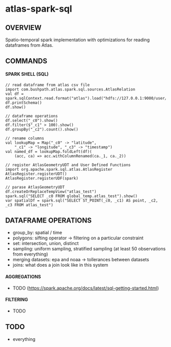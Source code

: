 # atlas-spark-sql
## OVERVIEW
Spatio-temporal spark implementation with optimizations for reading dataframes from Atlas.

## COMMANDS
#### SPARK SHELL (SQL)
    // read dataframe from atlas csv file
    import com.bushpath.atlas.spark.sql.sources.AtlasRelation
    val df = spark.sqlContext.read.format("atlas").load("hdfs://127.0.0.1:9000/user/hamersaw")
    df.printSchema()
    df.show()

    // dataframe operations
    df.select("_c0").show()
    df.filter($"_c1" > 100).show()
    df.groupBy("_c2").count().show()

    // rename columns
    val lookupMap = Map("_c0" -> "latitude",
        "_c1" -> "longitude", "_c3" -> "timestamp")
    val named_df = lookupMap.foldLeft(df)(
        (acc, ca) => acc.withColumnRenamed(ca._1, ca._2))

    // register AtlasGeometryUDT and User Defined Functions
    import org.apache.spark.sql.atlas.AtlasRegister
    AtlasRegister.registerUDT()
    AtlasRegister.registerUDF(spark)

    // parase AtlasGeometryUDT
    df.createOrReplaceTempView("atlas_test")
    spark.sql("SELECT _c0 FROM global_temp.atlas_test").show()
    var spatialDf = spark.sql("SELECT ST_POINT(_c0, _c1) AS point, _c2, _c3 FROM atlas_test")

## DATAFRAME OPERATIONS
- group_by: spatial / time
- polygons: sifting operator -> filtering on a particular constraint
- set: intersection, union, distinct
- sampling: uniform sampling, stratified sampling (at least 50 observations from everything)
- merging datasets: epa and noaa -> tollerances between datasets
- joins: what does a join look like in this system

#### AGGREGATIONS
- TODO (https://spark.apache.org/docs/latest/sql-getting-started.html)
#### FILTERING
- TODO

## TODO
- everything
